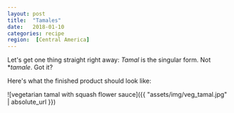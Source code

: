 ```yaml
---
layout: post
title:  "Tamales"
date:   2018-01-10 
categories: recipe
region:  [Central America]
---
```


Let's get one thing straight right away:  *Tamal* is the singular form.  Not *<em>tamale</em>.  Got it?

Here's what the finished product should look like:

![vegetarian tamal with squash flower sauce]({{ "assets/img/veg_tamal.jpg" | absolute_url }})